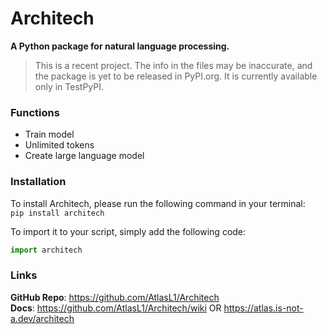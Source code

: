 # Architech
**A Python package for natural language processing.**

> This is a recent project. The info in the files may be inaccurate, and the package is yet to be released in PyPI.org. It is currently available only in TestPyPI.

### Functions
- Train model
- Unlimited tokens
- Create large language model

### Installation
To install Architech, please run the following command in your terminal: <br>
```pip install architech```

To import it to your script, simply add the following code: <br>
```python
import architech
```

### Links
**GitHub Repo**: https://github.com/AtlasL1/Architech <br>
**Docs**: https://github.com/AtlasL1/Architech/wiki OR https://atlas.is-not-a.dev/architech <br>
